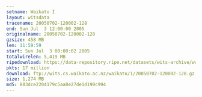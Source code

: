 ```yaml
---
setname: Waikato I
layout: witsdata
tracename: 20050702-120002-128
end: Sun Jul  3 12:00:00 2005
originalname: 20050702-120002-128
gzsize: 458 MB
len: 11:59:59
start: Sun Jul  3 00:00:02 2005
totalwirelen: 5,419 MB
ripedownload: https://data-repository.ripe.net/datasets/wits-archive/waikato/1/20050702-120002-128.gz
pkts: 17 million
download: ftp://wits.cs.waikato.ac.nz/waikato/1/20050702-120002-128.gz
size: 1,274 MB
md5: 883dce2204179c5aa0e27de1d199c994
---
```

